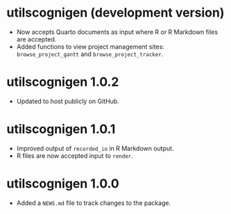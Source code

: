 # utilscognigen (development version)

* Now accepts Quarto documents as input where R or R Markdown files are accepted.
* Added functions to view project management sites: `browse_project_gantt` and `browse_project_tracker`.

# utilscognigen 1.0.2

* Updated to host publicly on GitHub.

# utilscognigen 1.0.1

* Improved output of `recorded_io` in R Markdown output.
* R files are now accepted input to `render`.

# utilscognigen 1.0.0

* Added a `NEWS.md` file to track changes to the package.
